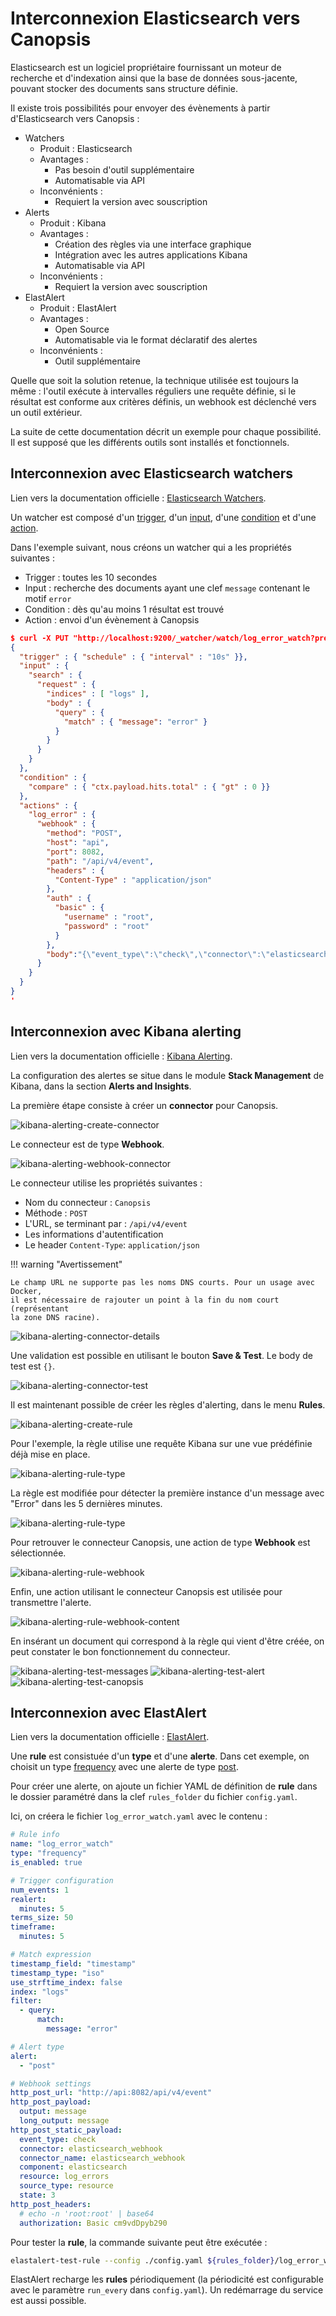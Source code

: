 # Interconnexion Elasticsearch vers Canopsis

Elasticsearch est un logiciel propriétaire fournissant un moteur de recherche et
d'indexation ainsi que la base de données sous-jacente, pouvant stocker des
documents sans structure définie.

Il existe trois possibilités pour envoyer des évènements à partir
d'Elasticsearch vers Canopsis :

- Watchers
    * Produit : Elasticsearch
    * Avantages :
        + Pas besoin d'outil supplémentaire
        + Automatisable via API
    * Inconvénients :
        + Requiert la version avec souscription
- Alerts
    * Produit : Kibana
    * Avantages :
        + Création des règles via une interface graphique
        + Intégration avec les autres applications Kibana
        + Automatisable via API
    * Inconvénients :
        + Requiert la version avec souscription
- ElastAlert
    * Produit : ElastAlert
    * Avantages :
        + Open Source
        + Automatisable via le format déclaratif des alertes
    * Inconvénients :
        + Outil supplémentaire

Quelle que soit la solution retenue, la technique utilisée est toujours la même
: l'outil exécute à intervalles réguliers une requête définie, si le résultat
est conforme aux critères définis, un webhook est déclenché vers un outil
extérieur.

La suite de cette documentation décrit un exemple pour chaque possibilité. Il
est supposé que les différents outils sont installés et fonctionnels.

## Interconnexion avec Elasticsearch watchers

Lien vers la documentation officielle : [Elasticsearch Watchers][es-watchers].

Un watcher est composé d'un [trigger][watcher-trigger], d'un
[input][watcher-input], d'une [condition][watcher-condition] et d'une
[action][watcher-action].

Dans l'exemple suivant, nous créons un watcher qui a les propriétés suivantes :

- Trigger : toutes les 10 secondes
- Input : recherche des documents ayant une clef `message` contenant le motif
  `error`
- Condition : dès qu'au moins 1 résultat est trouvé
- Action : envoi d'un évènement à Canopsis

```json
$ curl -X PUT "http://localhost:9200/_watcher/watch/log_error_watch?pretty" -H 'Content-Type: application/json' -d'
{
  "trigger" : { "schedule" : { "interval" : "10s" }},
  "input" : {
    "search" : {
      "request" : {
        "indices" : [ "logs" ],
        "body" : {
          "query" : {
            "match" : { "message": "error" }
          }
        }
      }
    }
  },
  "condition" : {
    "compare" : { "ctx.payload.hits.total" : { "gt" : 0 }}
  },
  "actions" : {
    "log_error" : {
      "webhook" : {
        "method": "POST",
        "host": "api",
        "port": 8082,
        "path": "/api/v4/event",
        "headers" : {
          "Content-Type" : "application/json"
        },
        "auth" : {
          "basic" : {
            "username" : "root",
            "password" : "root"
          }
        },
        "body":"{\"event_type\":\"check\",\"connector\":\"elasticsearch_webhook\",\"connector_name\":\"elasticsearch_webhook\",\"component\":\"elasticsearch\",\"resource\":\"log_errors\",\"source_type\":\"resource\",\"state\":3,\"output\":\"{{ctx.payload.hits.total}} errors detected\",\"long_output\":\"{{ctx.payload}}\"}"
      }
    }
  }
}
'
```

## Interconnexion avec Kibana alerting

Lien vers la documentation officielle : [Kibana Alerting][kibana-alerting].

La configuration des alertes se situe dans le module **Stack Management** de
Kibana, dans la section **Alerts and Insights**.

La première étape consiste à créer un **connector** pour Canopsis.

![kibana-alerting-create-connector](./img/kibana-alerting/01-create-connector.png)

Le connecteur est de type **Webhook**.

![kibana-alerting-webhook-connector](./img/kibana-alerting/02-webhook-connector.png)

Le connecteur utilise les propriétés suivantes :

- Nom du connecteur : `Canopsis`
- Méthode : `POST`
- L'URL, se terminant par : `/api/v4/event`
- Les informations d'autentification
- Le header `Content-Type`: `application/json`

!!! warning "Avertissement"

    Le champ URL ne supporte pas les noms DNS courts. Pour un usage avec Docker,
    il est nécessaire de rajouter un point à la fin du nom court (représentant
    la zone DNS racine).

![kibana-alerting-connector-details](./img/kibana-alerting/03-connector-details.png)

Une validation est possible en utilisant le bouton **Save & Test**. Le body de
test est `{}`.

![kibana-alerting-connector-test](./img/kibana-alerting/04-connector-test.png)

Il est maintenant possible de créer les règles d'alerting, dans le menu
**Rules**.

![kibana-alerting-create-rule](./img/kibana-alerting/05-create-rule.png)

Pour l'exemple, la règle utilise une requête Kibana sur une vue prédéfinie
déjà mise en place.

![kibana-alerting-rule-type](./img/kibana-alerting/06-rule-type.png)


La règle est modifiée pour détecter la première instance d'un message avec
"Error" dans les 5 dernières minutes.

![kibana-alerting-rule-type](./img/kibana-alerting/07-rule-query.png)

Pour retrouver le connecteur Canopsis, une action de type **Webhook** est
sélectionnée.

![kibana-alerting-rule-webhook](./img/kibana-alerting/08-rule-webhook.png)

Enfin, une action utilisant le connecteur Canopsis est utilisée pour transmettre
l'alerte.

![kibana-alerting-rule-webhook-content](./img/kibana-alerting/09-rule-webhook-content.png)

En insérant un document qui correspond à la règle qui vient d'être créée, on
peut constater le bon fonctionnement du connecteur.

![kibana-alerting-test-messages](./img/kibana-alerting/10-test-messages.png)
![kibana-alerting-test-alert](./img/kibana-alerting/11-test-alert.png)
![kibana-alerting-test-canopsis](./img/kibana-alerting/12-test-canopsis.png)


## Interconnexion avec ElastAlert

Lien vers la documentation officielle : [ElastAlert][elastalert].

Une **rule** est consistuée d'un **type** et d'une **alerte**. Dans cet
exemple, on choisit un type [frequency][elastalert-frequency] avec une alerte de
type [post][elastalert-post].

Pour créer une alerte, on ajoute un fichier YAML de définition de **rule** dans
le dossier paramétré dans la clef `rules_folder` du fichier `config.yaml`.

Ici, on créera le fichier `log_error_watch.yaml` avec le contenu :

```yaml
# Rule info
name: "log_error_watch"
type: "frequency"
is_enabled: true

# Trigger configuration
num_events: 1
realert:
  minutes: 5
terms_size: 50
timeframe:
  minutes: 5

# Match expression
timestamp_field: "timestamp"
timestamp_type: "iso"
use_strftime_index: false
index: "logs"
filter:
  - query:
      match:
        message: "error"

# Alert type
alert:
  - "post"

# Webhook settings
http_post_url: "http://api:8082/api/v4/event"
http_post_payload:
  output: message
  long_output: message
http_post_static_payload:
  event_type: check
  connector: elasticsearch_webhook
  connector_name: elasticsearch_webhook
  component: elasticsearch
  resource: log_errors
  source_type: resource
  state: 3
http_post_headers:
  # echo -n 'root:root' | base64
  authorization: Basic cm9vdDpyb290
```

Pour tester la **rule**, la commande suivante peut être exécutée :

```bash
elastalert-test-rule --config ./config.yaml ${rules_folder}/log_error_watch.yaml
```

ElastAlert recharge les **rules** périodiquement (la périodicité est
configurable avec le paramètre `run_every` dans `config.yaml`). Un redémarrage
du service est aussi possible.

[es-watchers]: https://www.elastic.co/guide/en/elasticsearch/reference/current/xpack-alerting.html
[kibana-alerting]: https://www.elastic.co/guide/en/kibana/current/alerting-getting-started.html
[elastalert]: https://elastalert.readthedocs.io/en/latest/elastalert.html
[watcher-trigger]: https://www.elastic.co/guide/en/elasticsearch/reference/current/trigger.html
[watcher-input]: https://www.elastic.co/guide/en/elasticsearch/reference/current/input.html
[watcher-condition]: https://www.elastic.co/guide/en/elasticsearch/reference/current/condition.html
[watcher-action]: https://www.elastic.co/guide/en/elasticsearch/reference/current/actions.html
[elastalert-frequency]: https://elastalert2.readthedocs.io/en/latest/ruletypes.html#frequency
[elastalert-post]: https://elastalert2.readthedocs.io/en/latest/ruletypes.html#http-post
